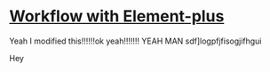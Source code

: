 # [Workflow with Element-plus](https://app.tango.us/app/workflow/9584e320-863e-4663-a919-b026ce7a28fd?utm_source=markdown&utm_medium=markdown&utm_campaign=workflow%20export%20links)

Yeah I modified this!!!!!!ok yeah!!!!!!! YEAH MAN sdf]logpfjfisogjifhgui

Hey